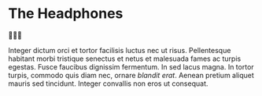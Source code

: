 # The Headphones

👨🏼‍🎤

Integer dictum orci et tortor facilisis luctus nec ut risus. Pellentesque habitant morbi tristique senectus et netus et malesuada fames ac turpis egestas. Fusce faucibus dignissim fermentum. In sed lacus magna. In tortor turpis, commodo quis diam nec, ornare _blandit erat_. Aenean pretium aliquet mauris sed tincidunt. Integer convallis non eros ut consequat.
